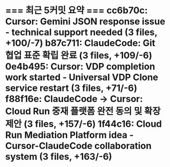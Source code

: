 === 최근 5커밋 요약 ===
cc6b70c: Cursor: Gemini JSON response issue - technical support needed (3 files, +100/-7)
b87c711: ClaudeCode: Git 협업 표준 확립 완료 (3 files, +109/-6)
0e4b495: Cursor: VDP completion work started - Universal VDP Clone service restart (3 files, +71/-6)
f88f16e: ClaudeCode → Cursor: Cloud Run 중재 플랫폼 완전 동의 및 확장 제안 (3 files, +157/-6)
1f44c16: Cloud Run Mediation Platform idea - Cursor-ClaudeCode collaboration system (3 files, +163/-6)
=======================
